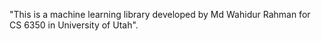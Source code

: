 "This is a machine learning library developed by Md Wahidur Rahman for
CS 6350 in University of Utah".
